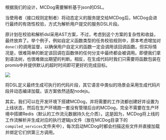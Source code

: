根据我们的设计，MCDog需要解析基于json的DSL。

当使用者（接口规则定制者）将动态定义的服务提交给MCDog后，MCDog会进行最终的有效性校验，方式为解析用户提交的服务DSL片段。

原计划在校验和解析dsl采用AST方案，不过，考虑到这个方案的复杂性和收益，最终放弃了。举个例子，例如自定义函数类型的任务校验规则中，原本考虑增加对`done()`的调用监督，以确保用户自定义的函数一定会调用该回调函数。但实际情况是，很难简单的断定该回调在函数体的任何分支中最终都会被调用。即便我们拿到语法树，也很难做出期望的判断。相反，在生成代码时我们只需要将函数包装在promis中并提供默认的超时时间即可更好的完成目标。

![](https://github.com/kazaff/mosquito-coil-dog/blob/master/docs/state_machine.png)

将DSL定义最终生成可执行的代码片段，其它语言中类似的场景会采用生成代码片段并动态编译加载，该方案依然适配nodejs。

其实，我们可以在开发环境下搭建MCDog，并将需要的工作流都创建好并设置为上线状态，然后在生产环境跑一套没有管理后台的MCDog，完全不需要在生产环境中搭建Redis（默认的工作流元数据持久化介质）。这是因为，MCDog将上线的工作流解析并生成对应的执行逻辑js文件（放在MCDog目录下的`compiled_services`文件夹中），每次启动MCDog时都会扫描这些文件并直接加载并绑定它们供第三方调用。
